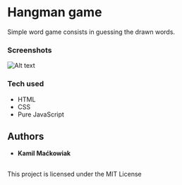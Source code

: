 # Hangman game
Simple word game consists in guessing the drawn words.

### Screenshots

![Alt text](/screenshots/01.jpg?raw=true "Optional Title")



### Tech used
* HTML
* CSS
* Pure JavaScript


## Authors

* **Kamil Maćkowiak**


## 

This project is licensed under the MIT License

